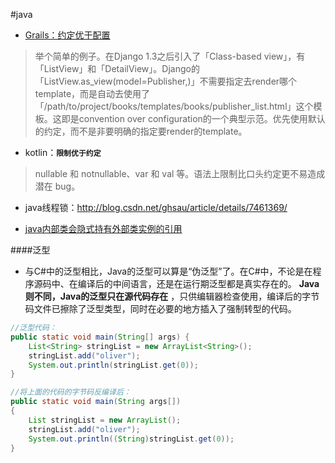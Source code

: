 #java


- [Grails：约定优于配置](http://www.infoq.com/cn/articles/case-study-grails-partii/)
> 举个简单的例子。在Django 1.3之后引入了「Class-based view」，有「ListView」和「DetailView」。Django的「ListView.as_view(model=Publisher,)」不需要指定去render哪个template，而是自动去使用了「/path/to/project/books/templates/books/publisher_list.html」这个模板。这即是convention over configuration的一个典型示范。优先使用默认的约定，而不是非要明确的指定要render的template。  

- kotlin：**`限制优于约定`**
> nullable 和 notnullable、var 和 val 等。语法上限制比口头约定更不易造成潜在 bug。  

- java线程锁：http://blog.csdn.net/ghsau/article/details/7461369/

- [java内部类会隐式持有外部类实例的引用](http://droidyue.com/blog/2014/10/02/the-private-modifier-in-java/)

####泛型
- 与C#中的泛型相比，Java的泛型可以算是“伪泛型”了。在C#中，不论是在程序源码中、在编译后的中间语言，还是在运行期泛型都是真实存在的。 **Java则不同，Java的泛型只在源代码存在** ，只供编辑器检查使用，编译后的字节码文件已擦除了泛型类型，同时在必要的地方插入了强制转型的代码。   

```java
//泛型代码：
public static void main(String[] args) {  
    List<String> stringList = new ArrayList<String>();  
    stringList.add("oliver");  
    System.out.println(stringList.get(0));  
}  

//将上面的代码的字节码反编译后：
public static void main(String args[])  
{  
    List stringList = new ArrayList();  
    stringList.add("oliver");  
    System.out.println((String)stringList.get(0));  
}
```